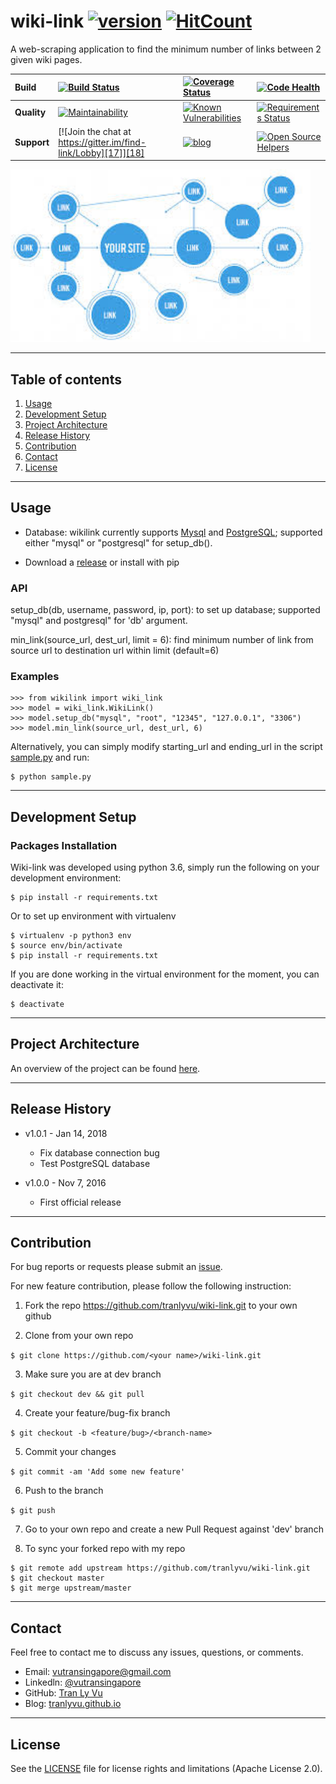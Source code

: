 # **wiki-link** [![version][23]][24] [![HitCount][21]][22] 
[21]: http://hits.dwyl.io/tranlyvu/wiki-link.svg
[22]: http://hits.dwyl.io/tranlyvu/wiki-link
[23]: https://img.shields.io/badge/latest%20ver-1.0.1-blue.svg
[24]: https://github.com/tranlyvu/wiki-link/releases

A web-scraping application to find the minimum number of links between 2 given wiki pages.


| Build | [![Build Status][3]][4] | [![Coverage Status][5]][6] | [![Code Health][9]][10] | 
| :--- | :--- | :---  | :--- |
| **Quality** | [![Maintainability][13]][14] | [![Known Vulnerabilities][15]][16] | [![Requirements Status][19]][20] |
| **Support** | [![Join the chat at https://gitter.im/find-link/Lobby][17]][18] | [![blog][1]][2] | [![Open Source Helpers][7]][8] | 

[3]: https://travis-ci.org/tranlyvu/wiki-link.svg?branch=dev
[4]: https://travis-ci.org/tranlyvu/wiki-link 
[5]: https://coveralls.io/repos/github/tranlyvu/wiki-link/badge.svg
[6]: https://coveralls.io/github/tranlyvu/wiki-link
[9]: https://landscape.io/github/tranlyvu/wiki-link/dev/landscape.svg?style=flat
[10]: https://landscape.io/github/tranlyvu/wiki-link/dev

[13]: https://api.codeclimate.com/v1/badges/8679cde6756683bd787d/maintainability
[14]: https://codeclimate.com/github/tranlyvu/wiki-link/maintainability
[15]: https://snyk.io/test/github/tranlyvu/wiki-link/badge.svg
[16]: https://snyk.io/test/github/tranlyvu/Wiki-link

[17]: https://badges.gitter.im/find-link/Lobby.svg
[18]: https://gitter.im/find-link/Lobby?utm_source=badge&utm_medium=badge&utm_campaign=pr-badge&utm_content=badge
[1]: https://img.shields.io/badge/docs-on%20blog-brightgreen.svg
[2]: https://tranlyvu.github.io/algorithms/BFS-and-a-simple-application/

[19]: https://requires.io/github/tranlyvu/wiki-link/requirements.svg?branch=dev
[20]: https://requires.io/github/tranlyvu/wiki-link/requirements/?branch=dev

[7]: https://www.codetriage.com/tranlyvu/wiki-link/badges/users.svg
[8]: https://www.codetriage.com/tranlyvu/wiki-link

<img src="img/link.jpg" width="480" alt="Combined Image" />

---
Table of contents
---

1. [Usage](#Usage)
2. [Development Setup](#Development-Setup) 
3. [Project Architecture](#Project-Architecture)
4. [Release History](#Release-History)
5. [Contribution](#Contribution)
6. [Contact](#Contact)
7. [License](#License)

---
Usage
---

- Database: wikilink currently supports [Mysql](https://www.mysql.com/downloads/) and [PostgreSQL](https://www.postgresql.org/); supported either "mysql" or "postgresql" for setup_db().

- Download a [release](https://github.com/tranlyvu/wiki-link/releases) or install with pip

### API

setup_db(db, username, password, ip, port): to set up database; supported "mysql" and postgresql" for 'db' argument.

min_link(source_url, dest_url, limit = 6): find minimum number of link from source url to destination url within limit (default=6)

### Examples

```
>>> from wikilink import wiki_link
>>> model = wiki_link.WikiLink()
>>> model.setup_db("mysql", "root", "12345", "127.0.0.1", "3306")
>>> model.min_link(source_url, dest_url, 6)
```

Alternatively, you can simply modify starting_url and ending_url in the script [sample.py](https://github.com/tranlyvu/wiki-link) and run:

```
$ python sample.py
```

---
Development Setup
---

### Packages Installation

Wiki-link was developed using python 3.6, simply run the following on your development environment:

```
$ pip install -r requirements.txt
```

Or to set up environment with virtualenv

```
$ virtualenv -p python3 env
$ source env/bin/activate
$ pip install -r requirements.txt
```

If you are done working in the virtual environment for the moment, you can deactivate it:

```
$ deactivate
```

---
Project Architecture
---

An overview of the project can be found [here](https://tranlyvu.github.io/BFS-and-a-simple-application/).

---
Release History
---

* v1.0.1 - Jan 14, 2018
	* Fix database connection bug
	* Test PostgreSQL database

* v1.0.0 - Nov 7, 2016 
    * First official release

---
Contribution
---

For bug reports or requests please submit an [issue](https://github.com/tranlyvu/wiki-link/issues).

For new feature contribution, please follow the following instruction:

1. Fork the repo https://github.com/tranlyvu/wiki-link.git to your own github

2. Clone from your own repo

`$ git clone https://github.com/<your name>/wiki-link.git`

3. Make sure you are at dev branch 

`$ git checkout dev && git pull`

4. Create your feature/bug-fix branch

`$ git checkout -b <feature/bug>/<branch-name>`

5. Commit your changes 

`$ git commit -am 'Add some new feature'`

6. Push to the branch 

`$ git push`

7. Go to your own repo and create a new Pull Request against 'dev' branch

8. To sync your forked repo with my repo

```
$ git remote add upstream https://github.com/tranlyvu/wiki-link.git
$ git checkout master
$ git merge upstream/master
```

---
Contact
---

Feel free to contact me to discuss any issues, questions, or comments.
*  Email: vutransingapore@gmail.com
*  Linkedln: [@vutransingapore](https://www.linkedin.com/in/tranlyvu/)
*  GitHub: [Tran Ly Vu](https://github.com/tranlyvu)
*  Blog: [tranlyvu.github.io](https://tranlyvu.github.io/)

---
License
---

See the [LICENSE](https://github.com/tranlyvu/wiki-link/blob/master/LICENSE) file for license rights and limitations (Apache License 2.0).

